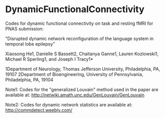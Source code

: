 # DynamicFunctionalConnectivity
Codes for dynamic functional connectivity on task and resting fMRI for PNAS submission:

"Disrupted dynamic network reconfiguration of the language system in temporal lobe epilepsy"

Xiaosong He1, Danielle S Bassett2, Chaitanya Ganne1, Lauren Kozlowski1, Michael R Sperling1, and Joseph I Tracy1*

1Department of Neurology, Thomas Jefferson University, Philadelphia, PA, 19107
2Department of Bioengineering, University of Pennsylvania, Philadelphia, PA, 19104

Note1: Codes for the "generalized Louvain" method used in the paper are available at: http://netwiki.amath.unc.edu/GenLouvain/GenLouvain

Note2: Codes for dynamic network statistics are available at: http://commdetect.weebly.com/
